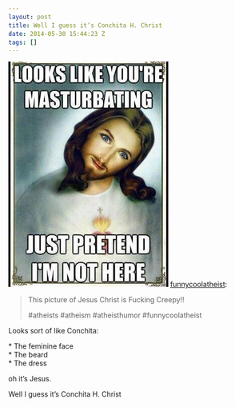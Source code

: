 ```yaml
---
layout: post
title: Well I guess it’s Conchita H. Christ
date: 2014-05-30 15:44:23 Z
tags: []
---
```

![](/media/2014/05/87304892459.jpg)
[funnycoolatheist](http://funnycoolatheist.tumblr.com/post/87301750957/this-picture-of-jesus-christ-is-fucking-creepy):

> This picture of Jesus Christ is Fucking Creepy!!
> 
> #atheists #atheism #atheisthumor #funnycoolatheist

Looks sort of like Conchita:

\* The feminine face  
\* The beard  
\* The dress

oh it’s Jesus.

Well I guess it’s Conchita H. Christ
